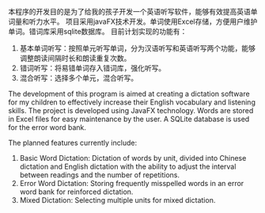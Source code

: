 本程序的开发目的是为了给我的孩子开发一个英语听写软件，能够有效提高英语单词量和听力水平。
项目采用javaFX技术开发。单词使用Excel存储，方便用户维护单词。错词库采用sqlite数据库。
目前计划实现的功能有：
1.	基本单词听写：按照单元听写单词，分为汉语听写和英语听写两个功能，能够调整朗读间隔时长和朗读重复次数。
2.	错词听写：将易错单词存入错词库，强化听写。
3.	混合听写：选择多个单元，混合听写。

The development of this program is aimed at creating a dictation software for my children to effectively increase their English vocabulary and listening skills. The project is developed using JavaFX technology. Words are stored in Excel files for easy maintenance by the user. A SQLite database is used for the error word bank.

The planned features currently include:

1.	Basic Word Dictation: Dictation of words by unit, divided into Chinese dictation and English dictation with the ability to adjust the interval between readings and the number of repetitions.
2.	Error Word Dictation: Storing frequently misspelled words in an error word bank for reinforced dictation.
3.	Mixed Dictation: Selecting multiple units for mixed dictation.
